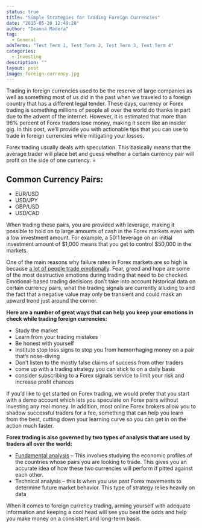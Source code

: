 ```yaml
---
status: true
title: "Simple Strategies for Trading Foreign Currencies"
date: "2015-05-20 12:49:28"
author: "Deanna Madera"
tag:
  - General
adsTerms: "Test Term 1, Test Term 2, Test Term 3, Test Term 4"
categories:
  - Investing
description: ""
layout: post
image: foreign-currency.jpg
---
```


Trading in foreign currencies used to be the reserve of large companies as well as something most of us did in the past when we traveled to a foreign country that has a different legal tender. These days, currency or Forex trading is something millions of people all over the world do thanks in part due to the advent of the internet. However, it is estimated that more than 96% percent of Forex traders lose money, making it seem like an insider gig. In this post, we’ll provide you with actionable tips that you can use to trade in foreign currencies while mitigating your losses.

Forex trading usually deals with speculation. This basically means that the average trader will place bet and guess whether a certain currency pair will profit on the side of one currency. =

## Common Currency Pairs:

- EUR/USD
- USD/JPY
- GBP/USD
- USD/CAD

When trading these pairs, you are provided with leverage, making it possible to hold on to large amounts of cash in the Forex markets even with a low investment amount. For example, a 50:1 leverage on an initial investment amount of $1,000 means that you get to control $50,000 in the markets.

One of the main reasons why failure rates in Forex markets are so high is because [a lot of people trade emotionally](https://optionalpha.com/the-14-stages-of-investor-emotions-and-trading-psychology-10433.html). Fear, greed and hope are some of the most destructive emotions during trading that need to be checked. Emotional-based trading decisions don’t take into account historical data on certain currency pairs, what the trading signals are currently alluding to and the fact that a negative value may only be transient and could mask an upward trend just around the corner.

**Here are a number of great ways that can help you keep your emotions in check while trading foreign currencies:**

- Study the market
- Learn from your trading mistakes
- Be honest with yourself
- Institute stop loss signs to stop you from hemorrhaging money on a pair that’s nose-diving
- Don’t listen to the mostly false claims of success from other traders
- come up with a trading strategy you can stick to on a daily basis
- consider subscribing to a Forex signals service to limit your risk and increase profit chances

If you’d like to get started on Forex trading, we would prefer that you start with a demo account which lets you speculate on Forex pairs without investing any real money. In addition, most online Forex brokers allow you to shadow successful traders for a fee, something that can help you learn from the best, cutting down your learning curve so you can get in on the action much faster.

**Forex trading is also governed by two types of analysis that are used by traders all over the world:**

- [Fundamental analysis](https://www.forex.com/forex-fundamental-analysis.html) – This involves studying the economic profiles of the countries whose pairs you are looking to trade. This gives you an accurate idea of how these two currencies will perform if pitted against each other.
- Technical analysis – this is when you use past Forex movements to determine future market behavior. This type of strategy relies heavily on data

When it comes to foreign currency trading, arming yourself with adequate information and keeping a cool head will see you beat the odds and help you make money on a consistent and long-term basis.
